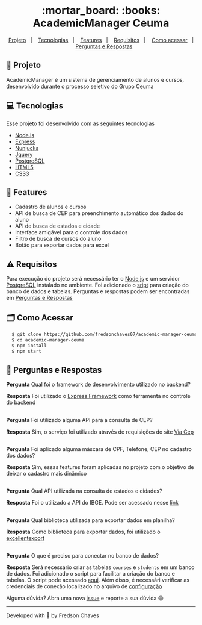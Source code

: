 <h1 align="center">
    :mortar_board: :books: AcademicManager Ceuma
</h1>
<p align="center">
  <a href="#bookmark-projeto">Projeto</a>&nbsp;&nbsp;&nbsp;|&nbsp;&nbsp;&nbsp;
  <a href="#computer-tecnologias">Tecnologias</a>&nbsp;&nbsp;&nbsp;|&nbsp;&nbsp;&nbsp;
  <a href="#rocket-features">Features</a>&nbsp;&nbsp;&nbsp;|&nbsp;&nbsp;&nbsp;
  <a href="#warning-requisitos">Requisitos</a>&nbsp;&nbsp;&nbsp;|&nbsp;&nbsp;&nbsp;
  <a href="#card_index_dividers-como-acessar">Como acessar</a>&nbsp;&nbsp;&nbsp;|&nbsp;&nbsp;&nbsp;
  <a href="#postbox-perguntas-e-respostas">Perguntas e Respostas</a>
</p>

## :bookmark: Projeto

AcademicManager é um sistema de gerenciamento de alunos e cursos, desenvolvido durante o processo seletivo do Grupo Ceuma

## :computer: Tecnologias

Esse projeto foi desenvolvido com as seguintes tecnologias

- [Node.js](https://nodejs.org/en/)
- [Express](https://expressjs.com/pt-br/)
- [Nunjucks](https://mozilla.github.io/nunjucks/)
- [Jquery](https://jquery.com/)
- [PostgreSQL](https://www.postgresql.org/)
- [HTML5](https://developer.mozilla.org/pt-BR/docs/Web/HTML)
- [CSS3](https://developer.mozilla.org/pt-BR/docs/Web/CSS)

## :rocket: Features

- Cadastro de alunos e cursos
- API de busca de CEP para preenchimento automático dos dados do aluno
- API de busca de estados e cidade
- Interface amigável para o controle dos dados
- Filtro de busca de cursos do aluno
- Botão para exportar dados para excel

## :warning: Requisitos

Para execução do projeto será necessário ter o [Node.js](https://nodejs.org/en/) e um servidor [PostgreSQL](https://www.postgresql.org/) instalado no ambiente. Foi adicionado o [sript](https://github.com/fredsonchaves07/academic-manager-ceuma/blob/master/scripts.sql) para criação do banco de dados e tabelas. Perguntas e respostas podem ser encontradas em [Perguntas e Respostas](#postbox-perguntas-e-respostas)

## :card_index_dividers: Como Acessar

```bash
  $ git clone https://github.com/fredsonchaves07/academic-manager-ceuma.git
  $ cd academic-manager-ceuma
  $ npm install
  $ npm start
```

## :postbox: Perguntas e Respostas

**Pergunta** Qual foi o framework de desenvolvimento utilizado no backend?

**Resposta** Foi utilizado o [Express Framework](http://expressjs.com/en/) como ferramenta no controle do backend

##

**Pergunta** Foi utilizado alguma API para a consulta de CEP?

**Resposta** Sim, o serviço foi utilizado através de requisições do site [Via Cep](https://viacep.com.br)

##

**Pergunta** Foi aplicado alguma máscara de CPF, Telefone, CEP no cadastro dos dados?

**Resposta** Sim, essas features foram aplicadas no projeto com o objetivo de deixar o cadastro mais dinâmico

##

**Pergunta** Qual API utilizada na consulta de estados e cidades?

**Resposta** Foi o utilizado a API do IBGE. Pode ser acessado nesse [link](https://servicodados.ibge.gov.br/api/)

##

**Pergunta** Qual biblioteca utilizada para exportar dados em planilha?

**Resposta** Como biblioteca para exportar dados, foi utilizado o [excellentexport](https://github.com/jmaister/excellentexport)

##
**Pergunta** O que é preciso para conectar no banco de dados?

**Resposta** Será necessário criar as tabelas ``courses`` e ``students`` em um banco de dados. Foi adicionado o script para facilitar a criação do banco e tabelas. O script pode acessado [aqui](https://github.com/fredsonchaves07/academic-manager-ceuma/blob/master/scripts.sql). Além disso, é necessári verificar as credenciais de conexão localizado no arquivo de [configuração](https://github.com/fredsonchaves07/academic-manager-ceuma/blob/master/app/config/db.js)

Alguma dúvida? Abra uma nova [issue](https://github.com/fredsonchaves07/academic-manager-ceuma/issues) e reporte a sua dúvida 
 :smile:
 
 ---
 Developed with :blue_heart: by  Fredson Chaves
